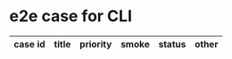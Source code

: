 # e2e case for CLI

| case id | title                                   |  priority | smoke | status | other |
|---------|-----------------------------------------|-----------|-------|--------|-------|
